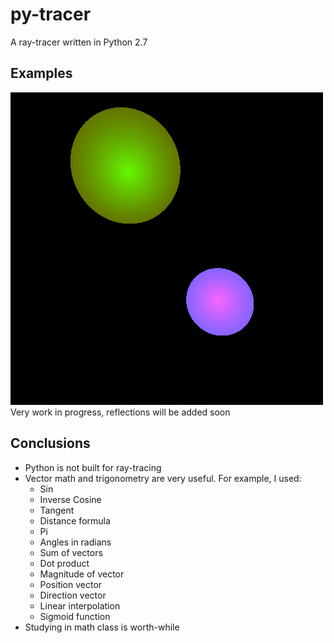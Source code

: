 # py-tracer
A ray-tracer written in Python 2.7

## Examples

![Image Could Not Load.](/frame.png "Some Simple Spheres")  
Very work in progress, reflections will be added soon

## Conclusions

- Python is not built for ray-tracing
- Vector math and trigonometry are very useful.  For example, I used:
  - Sin
  - Inverse Cosine
  - Tangent
  - Distance formula
  - Pi
  - Angles in radians
  - Sum of vectors
  - Dot product
  - Magnitude of vector
  - Position vector
  - Direction vector
  - Linear interpolation
  - Sigmoid function
- Studying in math class is worth-while
